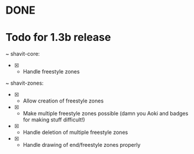 # DONE

# Todo for 1.3b release
~ shavit-core:
- [x] + Handle freestyle zones

~ shavit-zones:
- [x] + Allow creation of freestyle zones
- [x] + Make multiple freestyle zones possible (damn you Aoki and badges for making stuff difficult!)
- [x] + Handle deletion of multiple freestyle zones
- [x] + Handle drawing of end/freestyle zones properly
